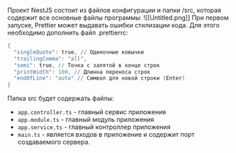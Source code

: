 Проект NestJS состоит из файлов конфигурации и папки /src, которая содержит все основные файлы программы:
![[Untitled.png]]
При первом запуске, Prettier может выдавать ошибки стилизации кода. Для этого необходимо дополнить файл .prettierrc:
```powershell
{
  "singleQuote": true, // Одиночные ковычки
  "trailingComma": "all",
  "semi": true, // Точка с запятой в конце строк 
  "printWidth": 100, // Длинна переноса строк
  "endOfLine": "auto" // Символ для новой строки (Enter)
}
```
Папка src будет содержать файлы:
- `app.controller.ts` -  главный сервис приложения
- `app.module.ts` - главный модуль приложения
- `app.service.ts` - главный контроллер приложения
- `main.ts` - является входов в приложение и содержит порт создаваемого сервера.
